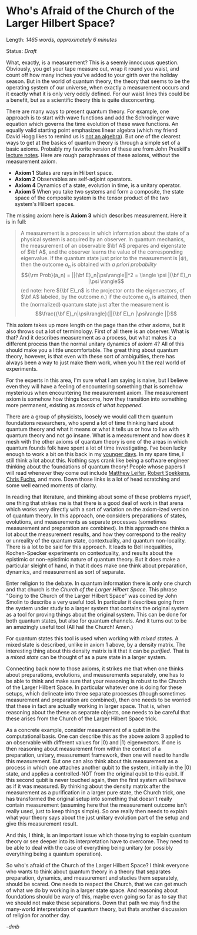 # Who's Afraid of the Church of the Larger Hilbert Space?

Length: *1465 words, approximately 6 minutes*

Status: *Draft*

What, exactly, is a measurement?  This is a seemly innocuous question.  Obviously,
you get your tape measure out, wrap it round you waist, and count off how many inches
you've added to your girth over the holiday season.  But in the world of quantum theory,
the theory that seems to be the operating system of our universe, when exactly a 
measurement occurs and it exactly what it is only very oddly defined. For our waist lines this could be a benefit, but as a scientific theory this is quite disconcerting.

There are many ways to present quantum theory. For example, one approach is to
start with wave functions and add the Schrodinger wave equation which governs the
time evolution of these wave functions. An equally valid starting point 
emphasizes linear algebra (which my friend David Hogg likes to remind 
us is [not an algebra](https://twitter.com/davidwhogg/status/1440105703692247042)).
But one of the clearest ways to get at the basics of quantum theory is through a simple
set of a basic axioms.  Probably my favorite version of these are from John Preskill's 
[lecture notes](http://theory.caltech.edu/~preskill/ph219/chap2_15.pdf). Here are 
rough paraphrases of these axioms, without the measurement axiom.
* **Axiom 1** States are rays in Hilbert space.
* **Axiom 2** Observables are self-adjoint operators.
* **Axiom 4** Dynamics of a state, evolution in time, is a unitary operator.
* **Axiom 5** When you take two systems and form a composite, the state space of
the composite system is the tensor product of the two system's Hilbert spaces.

The missing axiom here is **Axiom 3** which describes measurement. Here it is in full:
> A measurement is a process in which information about the state of a physical
> system is acquired by an observer. In quantum mechanics, the measurement of an 
> observable $\bf A$ prepares and eigenstate of $\bf A$, and the observer learns
> the value of the corresponding eigenvalue. If the quantum state just prior to
> the measurement is $|\psi\rangle$, then the outcome $a_n$ is obtained with
> *a priori probability* $${\rm Prob}(a_n) = ||{\bf E}_n|\psi\rangle||^2 = \langle \psi |{\bf E}_n |\psi \rangle$$
> (ed note: here ${\bf E}_n$ is the projector onto the eigenvectors, of $\bf A$ labeled,
> by the outcome $n$.) if the outcome $a_n$ is attained, then the (normalized) quantum 
> state just after the measurement is 
> $$\frac{{\bf E}_n|\psi\rangle}{||{\bf E}_n |\psi\rangle ||}$$

This axiom takes up more length on the page than the other axioms, but it also
throws out a lot of terminology.  First of all there is an observer.  What is that?
And it describes measurement as a process, but what makes it a different process than
the normal unitary dynamics of axiom 4?  All of this should make you a little uncomfortable.  The great thing about quantum theory, however, is that even with these
sort of ambiguities, there has always been a way to just make them work, when you 
hit the real world of experiments.

For the experts in this area, I'm sure what I am saying is naive, but
I believe even they will have a feeling of encountering something that is somehow
mysterious when encountering the measurement axiom. The measurement axiom is somehow
how things become, how they transition into something more permanent, existing as
*records* of *what happened*.

There are a group of physicists, loosely we would call them quantum foundations 
researchers, who spend a lot of time thinking hard about quantum theory and what it
means or what it tells us or how to live with quantum theory and not go insane.  What 
is a measurement and how does it mesh with the other axioms of quantum theory is one 
of the areas in which quantum founds folk have spent a lot of time investigating. I've 
been lucky enough to work a bit on this back in my 
[younger days](https://arxiv.org/abs/quant-ph/0304076). In my spare time, I still think 
a lot about this.  Nothing says crank like being a software engineer thinking about the 
foundations of quantum theory! People whose papers I will read whenever they come out 
include [Matthew Leifer](https://scirate.com/search?q=au:Leifer_M+in:quant-ph), 
[Robert Spekkens](https://scirate.com/search?utf8=%E2%9C%93&q=au%3ASpekkens_R+#results), 
[Chris Fuchs](https://scirate.com/search?q=au:Fuchs_C), and more.  Down those links is a 
lot of head scratching and some well earned moments of clarity.

In reading that literature, and thinking about some of these problems myself, one 
thing that strikes me is that there is a good deal of work in that arena which
works very directly with a sort of variation on the axiom-ized version of quantum
theory. In this approach, one considers preparations of states, evolutions, and
measurements as separate processes (sometimes measurement and preparation are 
combined).  In this approach one thinks a lot about the measurement results, and 
how they correspond to the reality or unreality of the quantum state, contextuality,
and quantum non-locality.  There is a lot to be said for this approach.  It leads 
to Bell inequalities, Kochen-Specker experiments on contextuality, and results
about the epistimic or non-epistimic nature of quantum theory.  But it does make
a particular sleight of hand, in that it does make one think about preparation, dynamics, 
and measurement as sort of separate.

Enter religion to the debate. In quantum information there is only one church and that 
church is the  *Church of the Larger Hilbert Space*.  This phrase "Going to the Church 
of the Larger Hilbert Space" was coined by John Smolin to describe a very useful 
tool. In particular it describes going from the system under study to a larger system 
that contains  the original system as a tool for proving things about the original 
system.  This can be done for both quantum states, but also for quantum channels.  And 
it turns out to be an  amazingly useful tool (All hail the Church! Amen.)

For quantum states this tool is used when working with *mixed states*.  A mixed
state is described, unlike in axiom 1 above, by a density matrix.  The interesting
thing about this density matrix is it that it can be *purified*.  That is a 
*mixed state* can be thought of as a pure state in a larger system.  

Connecting back now to those axioms, it strikes me that when one thinks about
preparations,  evolutions, and measurements separately, one has to be able to think
and make sure that your reasoning is robust to the Church of the Larger Hilbert Space.
In particular whatever one is doing for these setups, which delineate into three 
separate processes (though sometimes measurement and preparation are combined), then
one needs to be worried that these in fact are actually working in larger space.
That is, when reasoning about the these as separate objects, one needs to be careful
that these arises from the Church of the Larger Hilbert Space trick.

As a concrete example, consider measurement of a qubit in the computational basis.
One can describe this as the above axiom 3 applied to an observable with different
values for $|0\rangle$ and $|1\rangle$ eigenvectors.  If one is then reasoning
about measurement from within the context of a preparation, unitary, measurement
framework, then one will need to handle this measurement.  But one can also think 
about this measurement as a process in which one attaches another qubit to the system,
initially in the $|0\rangle$ state, and applies a controlled-NOT from the original
qubit to this qubit.  If this second qubit is never touched again, then the first system
will behave as if it was measured.  By thinking about the density matrix after the
measurement as a purification in a larger pure state, the Church trick, one has
transformed the original setup into something that doesn't really contain measurement
(assuming here that the measurement outcome isn't really used, just to keep things
simple).  So one really then needs to explain what your theory says about the
just unitary evolution part of the setup and give this measurement result.

And this, I think, is an important issue which those trying to explain quantum 
theory or see deeper into its interpretation have to overcome. They need to be
able to deal with the case of everything being unitary (or possibly everything
being a quantum operation). 

So who's afraid of the Church of the Larger Hilbert Space? I think everyone who 
wants to think about quantum theory in a theory that separates preparation, 
dynamics, and measurement and studies them separately, should be scared.  One
needs to respect the Church, that we can get much of what we do by working in
a larger state space.  And reasoning about foundations should be wary of this,
maybe even going so far as to say that we should not make these separations.
Down that path we may find the many-world interpretation of quantum theory,
but thats another discussion of religion for another day.

-*dmb*
